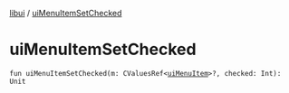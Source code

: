 [libui](README.md) / [uiMenuItemSetChecked](ui-menu-item-set-checked.md)

# uiMenuItemSetChecked

`fun uiMenuItemSetChecked(m: CValuesRef<`[`uiMenuItem`](ui-menu-item.md)`>?, checked: Int): Unit`
